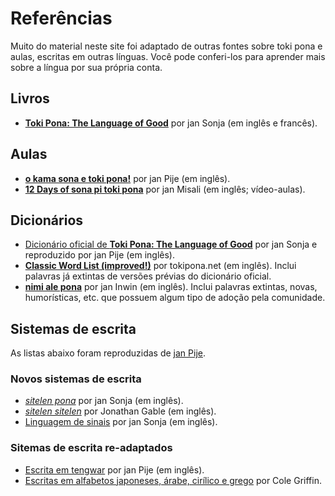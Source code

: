 # Referências

Muito do material neste site foi adaptado de outras fontes sobre toki pona e aulas, escritas em outras línguas. Você pode conferi-los para aprender mais sobre a língua por sua própria conta.

## Livros

- [**Toki Pona: The Language of Good**](https://www.amazon.com/Toki-Pona-Language-Sonja-Lang/dp/0978292308/) por jan Sonja (em inglês e francês).

## Aulas

- [**o kama sona e toki pona!**](http://tokipona.net/tp/janpije/okamasona.php) por jan Pije (em inglês).
- [**12 Days of sona pi toki pona**](https://www.youtube.com/playlist?list=PLjOmpMyMxd8T9lZjF36c4mn4YgwZ4ToT6) por jan Misali (em inglês; vídeo-aulas).

## Dicionários

- [Dicionário oficial de **Toki Pona: The Language of Good**](http://tokipona.net/tp/janpije/dictionary.php) por jan Sonja e reproduzido por jan Pije (em inglês).
- [**Classic Word List (improved!)**](http://tokipona.net/tp/ClassicWordList.aspx) por tokipona.net (em inglês). Inclui palavras já extintas de versões prévias do dicionário oficial.
- [**nimi ale pona**](https://docs.google.com/document/d/10hP3kR7mFN0E6xW3U6fZyDf7xKEEvxssM96qLq4E0ms/edit) por jan Inwin (em inglês). Inclui palavras extintas, novas, humorísticas, etc. que possuem algum tipo de adoção pela comunidade.

## Sistemas de escrita

As listas abaixo foram reproduzidas de [jan Pije](http://tokipona.net/tp/janpije/writingsystems.php).

### Novos sistemas de escrita

- [_sitelen pona_](http://tokipona.net/tp/janpije/hieroglyphs.php) por jan Sonja (em inglês).
- [_sitelen sitelen_](https://www.jonathangabel.com/archive/2012/learn_index.html) por Jonathan Gable (em inglês).
- [Linguagem de sinais](http://tokipona.net/tp/janpije/signlanguage.php) por jan Sonja (em inglês).

### Sitemas de escrita re-adaptados

- [Escrita em tengwar](http://tokipona.net/tp/janpije/tengwar.php) por jan Pije (em inglês).
- [Escritas em alfabetos japoneses, árabe, cirílico e grego](https://docs.google.com/spreadsheets/d/1Yzbwdhe4sOZHqr-6JJgrSZBFuJjDLEifn3VuhDaJP0k/edit?fbclid=IwAR0qOzYeEPcG5oqufi8-xuAqaJenBNCryg3qxfNEyJPai0d2dP4FvFut3kc#gid=0) por Cole Griffin.
